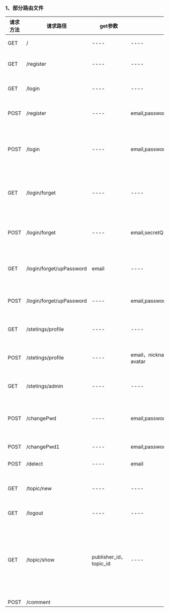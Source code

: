 ### 1、部分路由文件
| 请求方法 | 请求路径                     | get参数                 | post参数                                   | 备注                       |
| ---- | ------------------------ | --------------------- | ---------------------------------------- | ------------------------ |
| GET  | /                        | ----                  | ----                                     | 渲染首页                     |
| GET  | /register                | ----                  | ----                                     | 渲染注册页面                   |
| GET  | /login                   | ----                  | ----                                     | 渲染登录页面                   |
| POST | /register                | ----                  | email,password,nickname,secretQuestion,secret | 进行用户注册                   |
| POST | /login                   | ----                  | email,password                           | 验证邮箱和密码是否正确              |
| GET  | /login/forget            | ----                  | ----                                     | 渲染验证密保问题首页               |
| POST | /login/forget            | ----                  | email,secretQuestion,secret              | 验证密保问题是否正确               |
| GET  | /login/forget/upPassword | email                 | ----                                     | 渲染修改密码页面                 |
| POST | /login/forget/upPassword | ----                  | email,password                           | 修改密码后提交                  |
| GET  | /stetings/profile        | ----                  | ----                                     | 个人主页页面                   |
| POST | /stetings/profile        | ----                  | email，nickname，bio，gender，birthday，avatar | 提交更改个人信息                 |
| GET  | /stetings/admin          | ----                  | ----                                     | 渲染设置页面                   |
| POST | /changePwd               | ----                  | email,password                           | 验证原始密码是否正确               |
| POST | /changePwd1              | ----                  | email,password                           | 修改密码                     |
| POST | /delect                  | ----                  | email                                    | 删除用户                     |
| GET  | /topic/new               | ----                  | ----                                     | 渲染添加话题页面                 |
| GET  | /logout                  | ----                  | ----                                     | 退出登录                     |
| GET  | /topic/show              | publisher_id，topic_id | ----                                     | 根据发布者id和话题id查询topic数据并显示 |
| POST | /comment  

